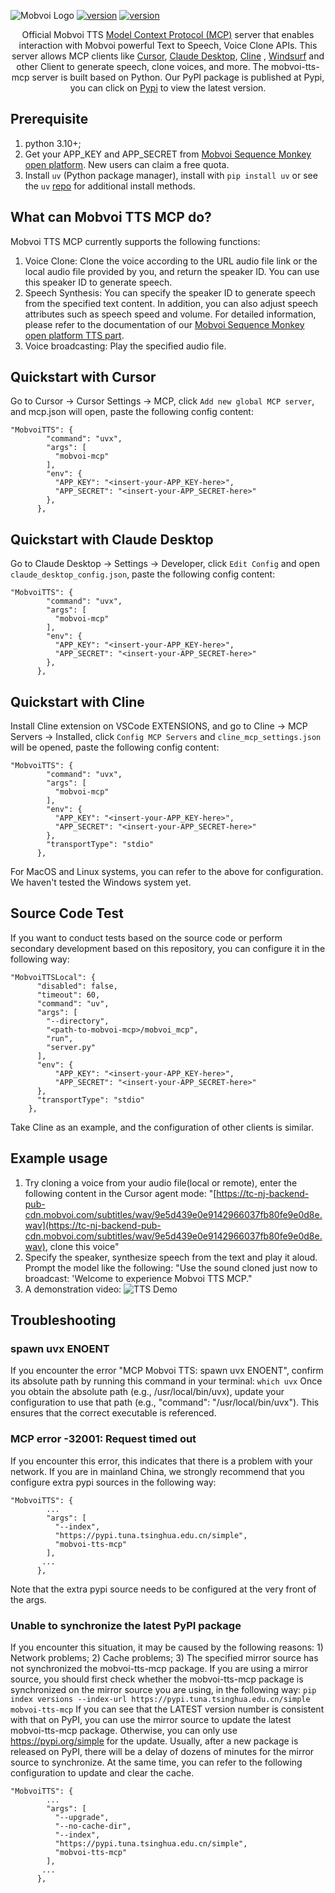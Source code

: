 ![Mobvoi Logo](https://raw.githubusercontent.com/mobvoi/mobvoi-mcp/master/.assets/logo.jpeg)
<a href="https://sparkaudio.github.io/spark-tts/"><img src="https://img.shields.io/badge/github-sparktts-blue" alt="version"></a>
<a href="https://sparkaudio.github.io/spark-tts/"><img src="https://img.shields.io/badge/github-sparktts-blue" alt="version"></a>

<p align="center">
  Official Mobvoi TTS <a href="https://github.com/modelcontextprotocol">Model Context Protocol (MCP)</a> server that enables interaction with Mobvoi powerful Text to Speech, Voice Clone APIs. This server allows MCP clients like <a href="https://www.cursor.so">Cursor</a>, <a href="https://www.anthropic.com/claude">Claude Desktop</a>, <a href="https://cline.bot/">Cline</a> </a>, <a href="https://windsurf.com/editor">Windsurf</a> and other Client to generate speech, clone voices, and more. The mobvoi-tts-mcp server is built based on Python. Our PyPI package is published at Pypi, you can click on <a href="https://pypi.org/project/mobvoi-tts-mcp/">Pypi</a> to view the latest version.
</p>

## Prerequisite

1. python 3.10+;
2. Get your APP_KEY and APP_SECRET from [Mobvoi Sequence Monkey open platform](https://openapi.moyin.com/user/mine-app-detail). New users can claim a free quota.
3. Install `uv` (Python package manager), install with `pip install uv` or see the `uv` [repo](https://github.com/astral-sh/uv) for additional install methods.

## What can Mobvoi TTS MCP do?

Mobvoi TTS MCP currently supports the following functions:

1. Voice Clone: Clone the voice according to the URL audio file link or the local audio file provided by you, and return the speaker ID. You can use this speaker ID to generate speech.
2. Speech Synthesis: You can specify the speaker ID to generate speech from the specified text content. In addition, you can also adjust speech attributes such as speech speed and volume. For detailed information, please refer to the documentation of our [Mobvoi Sequence Monkey open platform TTS part](https://openapi.moyin.com/document?name=%E8%AF%AD%E9%9F%B3%E5%90%88%E6%88%90%EF%BC%88TTS%EF%BC%89).
3. Voice broadcasting: Play the specified audio file.

## Quickstart with Cursor

Go to Cursor -> Cursor Settings -> MCP, click `Add new global MCP server`, and mcp.json will open, paste the following config content:

```
"MobvoiTTS": {
        "command": "uvx",
        "args": [
          "mobvoi-mcp"
        ],
        "env": {
          "APP_KEY": "<insert-your-APP_KEY-here>",
          "APP_SECRET": "<insert-your-APP_SECRET-here>"
        },
      },
```

## Quickstart with Claude Desktop

Go to Claude Desktop -> Settings -> Developer, click `Edit Config` and open `claude_desktop_config.json`, paste the following config content:

```
"MobvoiTTS": {
        "command": "uvx",
        "args": [
          "mobvoi-mcp"
        ],
        "env": {
          "APP_KEY": "<insert-your-APP_KEY-here>",
          "APP_SECRET": "<insert-your-APP_SECRET-here>"
        },
      },
```

## Quickstart with Cline

Install Cline extension on VSCode EXTENSIONS, and go to Cline -> MCP Servers -> Installed, click `Config MCP Servers` and  `cline_mcp_settings.json` will be opened, paste the following config content:

```
"MobvoiTTS": {
        "command": "uvx",
        "args": [
          "mobvoi-mcp"
        ],
        "env": {
          "APP_KEY": "<insert-your-APP_KEY-here>",
          "APP_SECRET": "<insert-your-APP_SECRET-here>"
        },
        "transportType": "stdio"
      },
```

For MacOS and Linux systems, you can refer to the above for configuration. We haven't tested the Windows system yet.

## Source Code Test

If you want to conduct tests based on the source code or perform secondary development based on this repository, you can configure it in the following way:

```
"MobvoiTTSLocal": {
      "disabled": false,
      "timeout": 60,
      "command": "uv",
      "args": [
        "--directory",
        "<path-to-mobvoi-mcp>/mobvoi_mcp",
        "run",
        "server.py"
      ],
      "env": {
          "APP_KEY": "<insert-your-APP_KEY-here>",
          "APP_SECRET": "<insert-your-APP_SECRET-here>"
      },
      "transportType": "stdio"
    },
```

Take Cline as an example, and the configuration of other clients is similar.

## Example usage

1. Try cloning a voice from your audio file(local or remote), enter the following content in the Cursor agent mode: "[https://tc-nj-backend-pub-cdn.mobvoi.com/subtitles/wav/9e5d439e0e9142966037fb80fe9e0d8e.wav](https://tc-nj-backend-pub-cdn.mobvoi.com/subtitles/wav/9e5d439e0e9142966037fb80fe9e0d8e.wav), clone this voice"
2. Specify the speaker, synthesize speech from the text and play it aloud. Prompt the model like the following: "Use the sound cloned just now to broadcast: 'Welcome to experience Mobvoi TTS MCP."
3. A demonstration video:
   ![TTS Demo]([https://github.com/user-attachments/assets/c8fd1be2-4e96-4662-9648-febe3f7ce0db](https://raw.githubusercontent.com/mobvoi/mobvoi-mcp/master/.assets/20250507-134522.gif))

## Troubleshooting

### spawn uvx ENOENT

If you encounter the error "MCP Mobvoi TTS: spawn uvx ENOENT", confirm its absolute path by running this command in your terminal:
`which uvx`
Once you obtain the absolute path (e.g., /usr/local/bin/uvx), update your configuration to use that path (e.g., "command": "/usr/local/bin/uvx"). This ensures that the correct executable is referenced.

### MCP error -32001: Request timed out

If you encounter this error, this indicates that there is a problem with your network. If you are in mainland China, we strongly recommend that you configure extra pypi sources in the following way:

```
"MobvoiTTS": {
        ...
        "args": [
          "--index", 
          "https://pypi.tuna.tsinghua.edu.cn/simple",
          "mobvoi-tts-mcp"
        ],
       ...
      },
```

Note that the extra pypi source needs to be configured at the very front of the args.

### Unable to synchronize the latest PyPI package

If you encounter this situation, it may be caused by the following reasons: 1) Network problems; 2) Cache problems; 3) The specified mirror source has not synchronized the mobvoi-tts-mcp package.
If you are using a mirror source, you should first check whether the mobvoi-tts-mcp package is synchronized on the mirror source you are using, in the following way:
`pip index versions --index-url https://pypi.tuna.tsinghua.edu.cn/simple mobvoi-tts-mcp`
If you can see that the LATEST version number is consistent with that on PyPI, you can use the mirror source to update the latest mobvoi-tts-mcp package. Otherwise, you can only use https://pypi.org/simple for the update. Usually, after a new package is released on PyPI, there will be a delay of dozens of minutes for the mirror source to synchronize.
At the same time, you can refer to the following configuration to update and clear the cache.

```
"MobvoiTTS": {
        ...
        "args": [
          "--upgrade",
          "--no-cache-dir",
          "--index", 
          "https://pypi.tuna.tsinghua.edu.cn/simple",
          "mobvoi-tts-mcp"
        ],
       ...
      },
```

